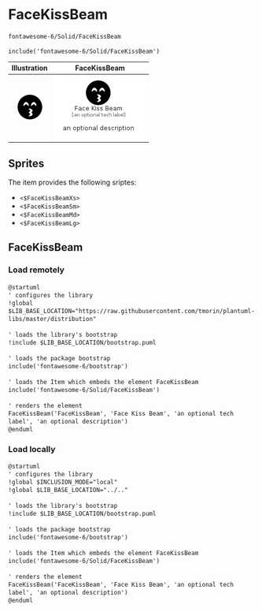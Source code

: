 # FaceKissBeam


```text
fontawesome-6/Solid/FaceKissBeam
```

```text
include('fontawesome-6/Solid/FaceKissBeam')
```



| Illustration | FaceKissBeam |
| :---: | :---: |
| ![illustration for Illustration](../../fontawesome-6/Solid/FaceKissBeam.png) | ![illustration for FaceKissBeam](../../fontawesome-6/Solid/FaceKissBeam.Local.png) |



## Sprites
The item provides the following sriptes:

- `<$FaceKissBeamXs>`
- `<$FaceKissBeamSm>`
- `<$FaceKissBeamMd>`
- `<$FaceKissBeamLg>`





## FaceKissBeam

### Load remotely
```plantuml
@startuml
' configures the library
!global $LIB_BASE_LOCATION="https://raw.githubusercontent.com/tmorin/plantuml-libs/master/distribution"

' loads the library's bootstrap
!include $LIB_BASE_LOCATION/bootstrap.puml

' loads the package bootstrap
include('fontawesome-6/bootstrap')

' loads the Item which embeds the element FaceKissBeam
include('fontawesome-6/Solid/FaceKissBeam')

' renders the element
FaceKissBeam('FaceKissBeam', 'Face Kiss Beam', 'an optional tech label', 'an optional description')
@enduml
```

### Load locally
```plantuml
@startuml
' configures the library
!global $INCLUSION_MODE="local"
!global $LIB_BASE_LOCATION="../.."

' loads the library's bootstrap
!include $LIB_BASE_LOCATION/bootstrap.puml

' loads the package bootstrap
include('fontawesome-6/bootstrap')

' loads the Item which embeds the element FaceKissBeam
include('fontawesome-6/Solid/FaceKissBeam')

' renders the element
FaceKissBeam('FaceKissBeam', 'Face Kiss Beam', 'an optional tech label', 'an optional description')
@enduml
```

